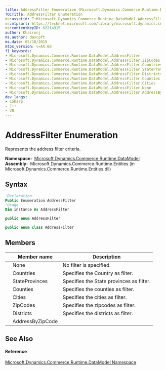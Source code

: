 ```yaml
---
title: AddressFilter Enumeration (Microsoft.Dynamics.Commerce.Runtime.DataModel)
TOCTitle: AddressFilter Enumeration
ms:assetid: T:Microsoft.Dynamics.Commerce.Runtime.DataModel.AddressFilter
ms:mtpsurl: https://technet.microsoft.com/library/microsoft.dynamics.commerce.runtime.datamodel.addressfilter(v=AX.60)
ms:contentKeyID: 62214915
author: Khairunj
ms.author: daxcpft
ms.date: 05/18/2015
mtps_version: v=AX.60
f1_keywords:
- Microsoft.Dynamics.Commerce.Runtime.DataModel.AddressFilter
- Microsoft.Dynamics.Commerce.Runtime.DataModel.AddressFilter.ZipCodes
- Microsoft.Dynamics.Commerce.Runtime.DataModel.AddressFilter.Countries
- Microsoft.Dynamics.Commerce.Runtime.DataModel.AddressFilter.StateProvinces
- Microsoft.Dynamics.Commerce.Runtime.DataModel.AddressFilter.Districts
- Microsoft.Dynamics.Commerce.Runtime.DataModel.AddressFilter.Counties
- Microsoft.Dynamics.Commerce.Runtime.DataModel.AddressFilter.Cities
- Microsoft.Dynamics.Commerce.Runtime.DataModel.AddressFilter.None
- Microsoft.Dynamics.Commerce.Runtime.DataModel.AddressFilter.AddressByZipCode
dev_langs:
- CSharp
- C++
- VB
---
```


# AddressFilter Enumeration

Represents the address filter criteria.

**Namespace:**  [Microsoft.Dynamics.Commerce.Runtime.DataModel](microsoft-dynamics-commerce-runtime-datamodel-namespace.md)  
**Assembly:**  Microsoft.Dynamics.Commerce.Runtime.Entities (in Microsoft.Dynamics.Commerce.Runtime.Entities.dll)

## Syntax

``` vb
'Declaration
Public Enumeration AddressFilter
'Usage
Dim instance As AddressFilter
```

``` csharp
public enum AddressFilter
```

``` c++
public enum class AddressFilter
```

## Members

<table>
<thead>
<tr class="header">
<th></th>
<th>Member name</th>
<th>Description</th>
</tr>
</thead>
<tbody>
<tr class="odd">
<td></td>
<td>None</td>
<td>No filter is specified.</td>
</tr>
<tr class="even">
<td></td>
<td>Countries</td>
<td>Specifies the Country as filter.</td>
</tr>
<tr class="odd">
<td></td>
<td>StateProvinces</td>
<td>Specifies the State provinces as filter.</td>
</tr>
<tr class="even">
<td></td>
<td>Counties</td>
<td>Specifies the counties as filter.</td>
</tr>
<tr class="odd">
<td></td>
<td>Cities</td>
<td>Specifies the cities as filter.</td>
</tr>
<tr class="even">
<td></td>
<td>ZipCodes</td>
<td>Specifies the zipcodes as filter.</td>
</tr>
<tr class="odd">
<td></td>
<td>Districts</td>
<td>Specifies the districts as filter.</td>
</tr>
<tr class="even">
<td></td>
<td>AddressByZipCode</td>
<td></td>
</tr>
</tbody>
</table>


## See Also

#### Reference

[Microsoft.Dynamics.Commerce.Runtime.DataModel Namespace](microsoft-dynamics-commerce-runtime-datamodel-namespace.md)

